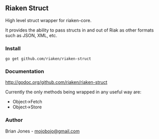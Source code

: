 ## Riaken Struct

High level struct wrapper for riaken-core.

It provides the ability to pass structs in and out of Riak as other formats such as JSON, XML, etc.

### Install

    go get github.com/riaken/riaken-struct

### Documentation

http://godoc.org/github.com/riaken/riaken-struct

Currently the only methods being wrapped in any useful way are:

* Object->Fetch
* Object->Store

### Author

Brian Jones - mojobojo@gmail.com

